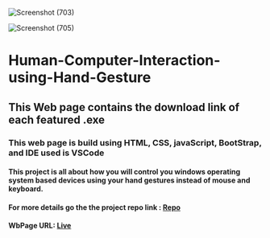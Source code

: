 ![Screenshot (703)](https://github.com/adityapandey1111/Human-Computer-Interaction-using-Hand-Gesture/assets/114282369/001bbd19-b28d-48da-9f69-3ed4ef705e9f)

![Screenshot (705)](https://github.com/adityapandey1111/Human-Computer-Interaction-using-Hand-Gesture/assets/114282369/97ad5921-d72e-4e44-aed1-b3252cccc772)

# Human-Computer-Interaction-using-Hand-Gesture
## This Web page contains the download link of each featured .exe

### This web page is build using HTML, CSS, javaScript, BootStrap, and IDE used is VSCode

#### This project is all about how you will control you windows operating system based devices using your hand gestures instead of mouse and keyboard.
#### For more details go the the project repo link : [Repo](https://github.com/adityapandey1111/Human-Computer-Interaction-using-Gestures)
#### WbPage URL: [Live](https://human-computer-interaction.netlify.app/)
